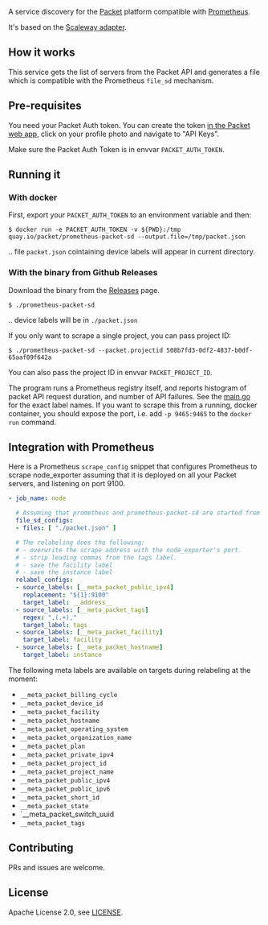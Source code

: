 A service discovery for the [Packet](https://www.packet.com/) platform compatible with [Prometheus](https://prometheus.io).

It's based on the [Scaleway adapter](https://github.com/scaleway/prometheus-scw-sd).

## How it works

This service gets the list of servers from the Packet API and generates a file which is compatible with the Prometheus `file_sd` mechanism.

## Pre-requisites

You need your Packet Auth token. You can create the token [in the Packet web app](https://app.packet.net), click on your profile photo and navigate to "API Keys".

Make sure the Packet Auth Token is in envvar `PACKET_AUTH_TOKEN`.

## Running it

### With docker

First, export your `PACKET_AUTH_TOKEN` to an environment variable and then:

```
$ docker run -e PACKET_AUTH_TOKEN -v ${PWD}:/tmp quay.io/packet/prometheus-packet-sd --output.file=/tmp/packet.json
```

.. file `packet.json` cointaining device labels will appear in current directory.

### With the binary from Github Releases

Download the binary from the [Releases](https://github.com/packethost/prometheus-packet-sd/releases) page.


```
$ ./prometheus-packet-sd
```

.. device labels will be in `./packet.json`


If you only want to scrape a single project, you can pass project ID:

```
$ ./prometheus-packet-sd --packet.projectid 508b7fd3-0df2-4837-b0df-65aaf09f642a
```

You can also pass the project ID in envvar `PACKET_PROJECT_ID`.

The program runs a Prometheus registry itself, and reports histogram of packet API request duration, and number of API failures. See the [main.go](main.go) for the exact label names. If you want to scrape this from a running, docker container, you should expose the port, i.e. add `-p 9465:9465` to the `docker run` command.


## Integration with Prometheus

Here is a Prometheus `scrape_config` snippet that configures Prometheus to scrape node_exporter assuming that it is deployed on all your Packet servers, and listening on port 9100.

```yaml
- job_name: node

  # Assuming that prometheus and prometheus-packet-sd are started from the same directory.
  file_sd_configs:
  - files: [ "./packet.json" ]

  # The relabeling does the following:
  # - overwrite the scrape address with the node_exporter's port.
  # - strip leading commas from the tags label.
  # - save the facility label
  # - save the instance label
  relabel_configs:
  - source_labels: [__meta_packet_public_ipv4]
    replacement: "${1}:9100"
    target_label: __address__
  - source_labels: [__meta_packet_tags]
    regex: ",(.+),"
    target_label: tags
  - source_labels: [__meta_packet_facility]
    target_label: facility
  - source_labels: [__meta_packet_hostname]
    target_label: instance

```

The following meta labels are available on targets during relabeling at the moment:

* `__meta_packet_billing_cycle`
* `__meta_packet_device_id`
* `__meta_packet_facility`
* `__meta_packet_hostname`
* `__meta_packet_operating_system`
* `__meta_packet_organization_name`
* `__meta_packet_plan`
* `__meta_packet_private_ipv4`
* `__meta_packet_project_id`
* `__meta_packet_project_name`
* `__meta_packet_public_ipv4`
* `__meta_packet_public_ipv6`
* `__meta_packet_short_id`
* `__meta_packet_state`
* `__meta_packet_switch_uuid
* `__meta_packet_tags`



## Contributing

PRs and issues are welcome.

## License

Apache License 2.0, see [LICENSE](https://github.com/packethost/prometheus-packet-sd/blob/master/LICENSE).
